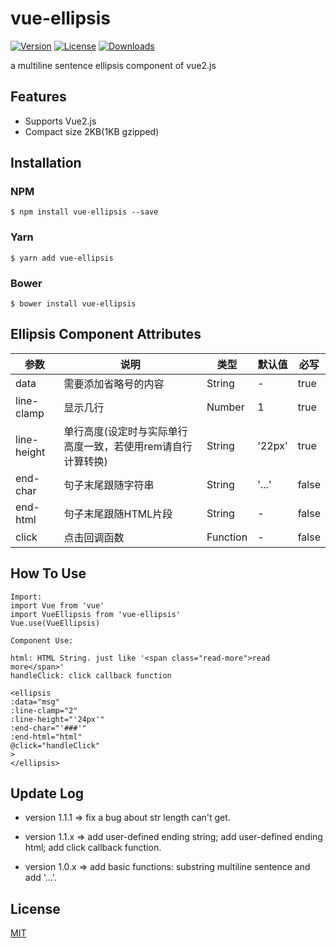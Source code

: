 # vue-ellipsis

[![Version](https://img.shields.io/npm/v/vue-ellipsis.svg)](https://www.npmjs.com/package/vue-ellipsis) [![License](https://img.shields.io/npm/l/vue-ellipsis.svg)](https://www.npmjs.com/package/vue-ellipsis) [![Downloads](https://img.shields.io/npm/dt/vue-ellipsis.svg)](https://www.npmjs.com/package/vue-ellipsis)

a multiline sentence ellipsis component of vue2.js

## Features
- Supports Vue2.js
- Compact size 2KB(1KB gzipped)

## Installation

### NPM
```
$ npm install vue-ellipsis --save
```
### Yarn
```
$ yarn add vue-ellipsis
```

### Bower
```
$ bower install vue-ellipsis
```

## Ellipsis Component Attributes

| 参数        | 说明           | 类型               | 默认值       |  必写   |
|------------|----------------|--------------------|--------------|----------------|
| data | 需要添加省略号的内容 | String | -   | true |
| line-clamp  | 显示几行 | Number | 1  | true |
| line-height | 单行高度(设定时与实际单行高度一致，若使用rem请自行计算转换)  | String | '22px'   | true |
| end-char | 句子末尾跟随字符串 | String |'...'| false |
| end-html | 句子末尾跟随HTML片段 | String| - | false |
| click | 点击回调函数 |  Function | - | false |


## How To Use

```
Import:
import Vue from 'vue'
import VueEllipsis from 'vue-ellipsis'
Vue.use(VueEllipsis)

Component Use:

html: HTML String. just like '<span class="read-more">read more</span>'
handleClick: click callback function

<ellipsis
:data="msg"
:line-clamp="2"
:line-height="'24px'"
:end-char="'###'"
:end-html="html"
@click="handleClick"
>
</ellipsis>

```

## Update Log

- version 1.1.1 => fix a bug about str length can't get.

- version 1.1.x => add user-defined ending string; add user-defined ending html; add click callback function.

- version 1.0.x => add basic functions: substring multiline sentence and add '...'.



## License

[MIT](http://opensource.org/licenses/MIT)
